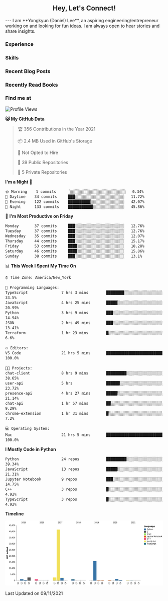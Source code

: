 <h2 align="center">Hey, Let's Connect!</h2>
---
I am **Yongkyun (Daniel) Lee**, an aspiring engineering/entrepreneur working on and looking for fun ideas. I am always open to hear stories and share insights.

### Experience

### Skills

### Recent Blog Posts

### Recently Read Books

### Find me at

<!--START_SECTION:waka-->
![Profile Views](http://img.shields.io/badge/Profile%20Views-5-blue)

**🐱 My GitHub Data** 

> 🏆 356 Contributions in the Year 2021
 > 
> 📦 2.4 MB Used in GitHub's Storage 
 > 
> 🚫 Not Opted to Hire
 > 
> 📜 39 Public Repositories 
 > 
> 🔑 5 Private Repositories  
 > 
**I'm a Night 🦉** 

```text
🌞 Morning    1 commits      ░░░░░░░░░░░░░░░░░░░░░░░░░   0.34% 
🌆 Daytime    34 commits     ███░░░░░░░░░░░░░░░░░░░░░░   11.72% 
🌃 Evening    122 commits    ██████████░░░░░░░░░░░░░░░   42.07% 
🌙 Night      133 commits    ███████████░░░░░░░░░░░░░░   45.86%

```
📅 **I'm Most Productive on Friday** 

```text
Monday       37 commits     ███░░░░░░░░░░░░░░░░░░░░░░   12.76% 
Tuesday      37 commits     ███░░░░░░░░░░░░░░░░░░░░░░   12.76% 
Wednesday    35 commits     ███░░░░░░░░░░░░░░░░░░░░░░   12.07% 
Thursday     44 commits     ███░░░░░░░░░░░░░░░░░░░░░░   15.17% 
Friday       53 commits     ████░░░░░░░░░░░░░░░░░░░░░   18.28% 
Saturday     46 commits     ████░░░░░░░░░░░░░░░░░░░░░   15.86% 
Sunday       38 commits     ███░░░░░░░░░░░░░░░░░░░░░░   13.1%

```


📊 **This Week I Spent My Time On** 

```text
⌚︎ Time Zone: America/New_York

💬 Programming Languages: 
TypeScript               7 hrs 3 mins        ████████░░░░░░░░░░░░░░░░░   33.5% 
JavaScript               4 hrs 25 mins       █████░░░░░░░░░░░░░░░░░░░░   20.99% 
Python                   3 hrs 9 mins        ███░░░░░░░░░░░░░░░░░░░░░░   14.94% 
JSON                     2 hrs 49 mins       ███░░░░░░░░░░░░░░░░░░░░░░   13.41% 
Terraform                1 hr 23 mins        █░░░░░░░░░░░░░░░░░░░░░░░░   6.6%

🔥 Editors: 
VS Code                  21 hrs 5 mins       █████████████████████████   100.0%

🐱‍💻 Projects: 
chat-client              8 hrs 9 mins        █████████░░░░░░░░░░░░░░░░   38.65% 
user-api                 5 hrs               ██████░░░░░░░░░░░░░░░░░░░   23.72% 
presence-api             4 hrs 27 mins       █████░░░░░░░░░░░░░░░░░░░░   21.14% 
chat-api                 1 hr 57 mins        ██░░░░░░░░░░░░░░░░░░░░░░░   9.29% 
chrome-extension         1 hr 31 mins        █░░░░░░░░░░░░░░░░░░░░░░░░   7.2%

💻 Operating System: 
Mac                      21 hrs 5 mins       █████████████████████████   100.0%

```

**I Mostly Code in Python** 

```text
Python                   24 repos            █████████░░░░░░░░░░░░░░░░   39.34% 
JavaScript               13 repos            █████░░░░░░░░░░░░░░░░░░░░   21.31% 
Jupyter Notebook         9 repos             ███░░░░░░░░░░░░░░░░░░░░░░   14.75% 
C++                      3 repos             █░░░░░░░░░░░░░░░░░░░░░░░░   4.92% 
TypeScript               3 repos             █░░░░░░░░░░░░░░░░░░░░░░░░   4.92%

```


**Timeline**

![Chart not found](https://raw.githubusercontent.com/yongkyunlee/yongkyunlee/main/charts/bar_graph.png) 


 Last Updated on 09/11/2021
<!--END_SECTION:waka-->


<!--
**yongkyunlee/yongkyunlee** is a ✨ _special_ ✨ repository because its `README.md` (this file) appears on your GitHub profile.

Here are some ideas to get you started:

- 🔭 I’m currently working on ... 
- 🌱 I’m currently learning ...
- 👯 I’m looking to collaborate on ...
- 🤔 I’m looking for help with ...
- 💬 Ask me about ...
- 📫 How to reach me: ...
- 😄 Pronouns: ...
- ⚡ Fun fact: ...
-->

